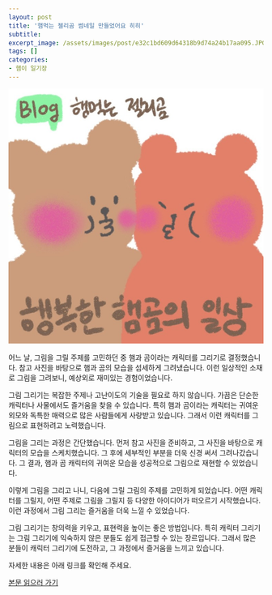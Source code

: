 ```yaml
---
layout: post
title: '햄먹는 젤리곰 썸네일 만들었어요 히히'
subtitle: 
excerpt_image: /assets/images/post/e32c1bd609d64318b9d74a24b17aa095.JPG
tags: []
categories: 
- 햄이 일기장
---
```


![메인 이미지](/assets/images/post/e32c1bd609d64318b9d74a24b17aa095.JPG)

어느 날, 그림을 그릴 주제를 고민하던 중 햄과 곰이라는 캐릭터를 그리기로 결정했습니다. 참고 사진을 바탕으로 햄과 곰의 모습을 섬세하게 그려냈습니다. 이런 일상적인 소재로 그림을 그려보니, 예상외로 재미있는 경험이었습니다. 

그림 그리기는 복잡한 주제나 고난이도의 기술을 필요로 하지 않습니다. 가끔은 단순한 캐릭터나 사물에서도 즐거움을 찾을 수 있습니다. 특히 햄과 곰이라는 캐릭터는 귀여운 외모와 독특한 매력으로 많은 사람들에게 사랑받고 있습니다. 그래서 이런 캐릭터를 그림으로 표현하려고 노력했습니다.

그림을 그리는 과정은 간단했습니다. 먼저 참고 사진을 준비하고, 그 사진을 바탕으로 캐릭터의 모습을 스케치했습니다. 그 후에 세부적인 부분을 더욱 신경 써서 그려나갔습니다. 그 결과, 햄과 곰 캐릭터의 귀여운 모습을 성공적으로 그림으로 재현할 수 있었습니다.

이렇게 그림을 그리고 나니, 다음에 그릴 그림의 주제를 고민하게 되었습니다. 어떤 캐릭터를 그릴지, 어떤 주제로 그림을 그릴지 등 다양한 아이디어가 떠오르기 시작했습니다. 이런 과정에서 그림 그리는 즐거움을 더욱 느낄 수 있었습니다.

그림 그리기는 창의력을 키우고, 표현력을 높이는 좋은 방법입니다. 특히 캐릭터 그리기는 그림 그리기에 익숙하지 않은 분들도 쉽게 접근할 수 있는 장르입니다. 그래서 많은 분들이 캐릭터 그리기에 도전하고, 그 과정에서 즐거움을 느끼고 있습니다.

자세한 내용은 아래 링크를 확인해 주세요.

[본문 읽으러 가기](https://m.blog.naver.com/ham_eaten_jellybear/223266925823)
